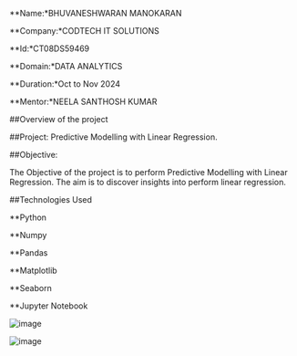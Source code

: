 **Name:*BHUVANESHWARAN MANOKARAN

**Company:*CODTECH IT SOLUTIONS

**Id:*CT08DS59469

**Domain:*DATA ANALYTICS

**Duration:*Oct to Nov 2024

**Mentor:*NEELA SANTHOSH KUMAR

##Overview of the project

##Project: Predictive Modelling with Linear Regression.

##Objective:

The Objective of the project is to perform Predictive Modelling with Linear Regression. The aim is to discover insights into perform linear regression.

##Technologies Used

**Python

**Numpy

**Pandas

**Matplotlib

**Seaborn

**Jupyter Notebook

![image](https://github.com/user-attachments/assets/25e2ce9c-6416-402e-a524-567d83ac09a9)

![image](https://github.com/user-attachments/assets/2189ee04-89c9-48f0-acd9-9b6f37cd3a52)

